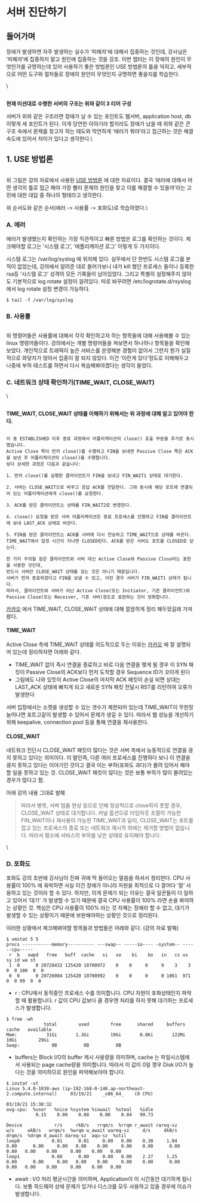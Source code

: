 # 서버 진단하기

## 들어가며 <a href="#0" id="0"></a>

장애가 발생하면 자주 발생하는 실수가 ‘피해자’에 대해서 집중하는 것인데, 강사님은 ‘피해자’에 집중하지 말고 원인에 집중하는 것을 강조. 이번 챕터는 이 장애의 원인이 무엇인가를 규명하는데 있어 사용하기 좋은 방법론인 USE 방법론의 틀을 익히고, 세부적으로 어떤 도구와 절차들로 장애의 원인이 무엇인지 규명하면 좋을지를 학습한다.



\


<figure><img src="../../.gitbook/assets/image (5) (2).png" alt=""><figcaption></figcaption></figure>

**현재 미션대로 수행한 서버의 구조는 위와 같이 3 티어 구성**



서버가 위와 같은 구조라면 장애가 날 수 있는 포인트도 웹서버, application host, db 이렇게 세 포인트가 된다. 이게 당연한 이야기라 할지라도 장애가 났을 때 위와 같은 큰 구조 속에서 문제를 찾고자 하는 태도와 막연하게 ‘에러가 뭐야’라고 접근하는 것은 해결 속도에 있어서 차이가 있다고 생각한다.\


## 1. USE 방법론 <a href="#1-use" id="1-use"></a>

<figure><img src="../../.gitbook/assets/image (68).png" alt=""><figcaption></figcaption></figure>

위 그림은 강의 자료에서 사용된 [USE 방법론](http://www.brendangregg.com/usemethod.html) 에 대한 자료이다. 결국 ‘에러에 대해서 어떤 생각의 틀로 접근 해야 가장 빨리 문제의 원인을 찾고 이를 해결할 수 있을까’라는 고민에 대한 대답 중 하나의 형태라고 생각한다.

위 순서도와 같은 순서(에러 -> 사용률 -> 포화도)로 학습하였다.\


### **A. 에러**

에러가 발생했는지 확인하는 가장 직관적이고 빠른 방법은 로그를 확인하는 것이다. 체크해야할 로그는 ‘시스템 로그’, ‘애플리케이션 로그’ 이렇게 두 가지이다.

시스템 로그는 /var/log/syslog 에 위치해 있다. 실무에서 단 한번도 시스템 로그를 본 적이 없었는데, 강의에서 알려준 대로 들어가보니 내가 kill 했던 프로세스 들이나 등록한 rsa등 ‘시스템 로그’ 성격의 모든 기록들이 남아있었다. 그리고 특별히 설정해주지 않아도 기본적으로 log rotate 설정이 걸려있다. 따로 바꾸려면 /etc/logrotate.d/rsyslog 에서 log rotate 설정 변경이 가능하다.

```
$ tail -f /var/log/syslog
```



### **B. 사용률**

<figure><img src="../../.gitbook/assets/image (9) (1) (1) (1) (1).png" alt=""><figcaption></figcaption></figure>



위 명령어들은 사용률에 대해서 각각 확인하고자 하는 항목들에 대해 사용해볼 수 있는 linux 명령어들이다. 강의에서는 개별 명령어들을 쳐보면서 하나하나 항목들을 확인해보았다. 개인적으로 트래픽이 높은 서비스를 운영해본 경험이 없어서 그런지 뭔가 실질적으로 와닿지가 않아서 집중이 잘 되지 않았다. 이건 ‘이런게 있다’정도로 이해해두고 나중에 부하 테스트를 하면서 다시 복습해봐야겠다는 생각이 들었다.



### **C. 네트워크 상태 확인하기(TIME\_WAIT, CLOSE\_WAIT)**

\


<figure><img src="../../.gitbook/assets/image (81).png" alt=""><figcaption></figcaption></figure>

**TIME\_WAIT, CLOSE\_WAIT 상태를 이해하기 위해서는 위 과정에 대해 알고 있어야 한다.**



<figure><img src="../../.gitbook/assets/image (79).png" alt=""><figcaption></figcaption></figure>

```
이 중 ESTABLISHED 이후 종료 과정에서 어플리케이션의 close() 호출 부분을 추가로 표시했습니다.
Active Close 쪽이 먼저 close()를 수행하고 FIN을 보내면 Passive Close 쪽은 ACK을 보낸 후 어플리케이션의 close()를 수행합니다.
보다 상세한 과정은 다음과 같습니다:

1. 먼저 close()를 실행한 클라이언트가 FIN을 보내고 FIN_WAIT1 상태로 대기한다.

2. 서버는 CLOSE_WAIT으로 바꾸고 응답 ACK를 전달한다. 그와 동시에 해당 포트에 연결되어 있는 어플리케이션에게 close()를 요청한다.

3. ACK를 받은 클라이언트는 상태를 FIN_WAIT2로 변경한다.

4. close() 요청을 받은 서버 어플리케이션은 종료 프로세스를 진행하고 FIN을 클라이언트에 보내 LAST_ACK 상태로 바꾼다.

5. FIN을 받은 클라이언트는 ACK를 서버에 다시 전송하고 TIME_WAIT으로 상태를 바꾼다. TIME_WAIT에서 일정 시간이 지나면 CLOSED된다. ACK를 받은 서버도 포트를 CLOSED로 닫는다.

한 가지 주의할 점은 클라이언트와 서버 대신 Active Close와 Passive Close라는 표현을 사용한 것인데,
반드시 서버만 CLOSE_WAIT 상태를 갖는 것은 아니기 때문입니다.
서버가 먼저 종료하겠다고 FIN을 보낼 수 있고, 이런 경우 서버가 FIN_WAIT1 상태가 됩니다.
따라서, 클라이언트와 서버가 아닌 Active Close(또는 Initiator, 기존 클라이언트)와 Passive Close(또는 Receiver, 기존 서버)정도로 표현하는 것이 정확합니다.
```

[카카오](https://tech.kakao.com/2016/04/21/closewait-timewait/) 에서 TIME\_WAIT, CLOSE\_WAIT 상태에 대해 깔끔하게 정리 해두었길래 가져왔다.



#### **TIME\_WAIT**

Active Close 측에 TIME\_WAIT 상태를 의도적으로 두는 이유는 [카카오](https://tech.kakao.com/2016/04/21/closewait-timewait/) 에 잘 설명되어 있는데 정리하자면 아래와 같다.

* TIME\_WAIT 없이 즉시 연결을 종료하고 바로 다음 연결을 맺게 될 경우 이 SYN 패킷이 Passive Close의 ACK보다 먼저 도착할 경우 Sequence ID가 꼬이게 된다
* 그림에도 나와 있듯이 Active Close의 마지막 ACK 패킷이 손실 되면 상대는 LAST\_ACK 상태에 빠지게 되고 새로운 SYN 패킷 전달시 RST를 리턴하여 오류가 발생한다

서버 입장에서는 소켓을 생성할 수 있는 갯수가 제한되어 있는데 TIME\_WAIT이 무한정 늘어나면 포트고갈이 발생할 수 있어서 문제가 생길 수 있다. 따라서 웹 성능을 개선하기 위해 keepalive, connection pool 등을 통해 연결을 재사용한다.



#### **CLOSE\_WAIT**

네트워크 진단시 CLOSE\_WAIT 패킷이 많다는 것은 서버 측에서 능동적으로 연결을 끊지 못하고 있다는 의미이다. 이 말인즉, 다른 여러 프로세스를 진행하다 보니 이 연결을 끊지 못하고 있다는 이야기인 것이고 결국 이는 부하(포화도 과다)가 몰려 있어서 해야할 일을 못하고 있는 것. CLOSE\_WAIT 패킷이 많다는 것은 보통 부하가 많이 몰려있는 경우가 많다고 함.

아래 강의 내용 그대로 발췌

> 따라서 병목, 서버 멈춤 현상 등으로 인해 정상적으로 close하지 못할 경우, CLOSE\_WAIT 상태로 대기합니다. 커널 옵션으로 타임아웃 조절이 가능한 FIN\_WAIT이나 재사용이 가능한 TIME\_WAIT과 달리, CLOSE\_WAIT는 포트를 잡고 있는 프로세스의 종료 또는 네트워크 재시작 외에는 제거할 방법이 없습니다. 따라서 평소에 서비스의 부하를 낮은 상태로 유지해야 합니다.

\


### **D. 포화도**

포화도 강의 초반에 강사님이 진짜 귀에 딱 들어오는 말씀을 하셔서 정리한다. CPU 사용률이 100% 에 육박하면 사실 이건 장애가 아니라 자원을 최적으로 다 끌어다 ‘잘’ 사용하고 있는 것이라 할 수 있다. 하지만, 이게 문제가 되는 이유는 결국 일꾼들이 다 일하고 있어서 ‘대기’ 가 발생할 수 있기 때문에 결국 CPU 사용률이 100% 라면 손을 봐야하는 상황인 것. 핵심은 CPU 사용률이 100% 라는 것 자체는 장애라 할 수 없고, 대기가 발생할 수 있는 상황이기 때문에 보완해야하는 상황인 것으로 정리된다.

이러한 상황에서 체크해봐야할 항목들과 방법들은 아래와 같다. (강의 자료 발췌)



```
$ vmstat 5 5
procs -----------memory---------- ---swap-- -----io---- -system-- ------cpu-----
 r  b   swpd   free   buff  cache   si   so    bi    bo   in   cs us sy id wa st
 1  0      0 20728432 125420 10700972    0    0     0     9    3    3  0  0 100  0  0
 0  0      0 20726004 125420 10700992    0    0     0     0 1061  971  0  0 99  0  0
```

* r : CPU에서 동작중인 프로세스 수를 의미합니다. CPU 자원이 포화상태인지 파악할 때 활용합니다. r 값이 CPU 값보다 클 경우엔 처리를 하지 못해 대기하는 프로세스가 발생합니다.



```
$ free -wh
              total        used        free      shared     buffers       cache   available
Mem:           31Gi       1.3Gi        19Gi       0.0Ki       122Mi        10Gi        29Gi
Swap:            0B          0B          0B
```

* buffers는 Block I/O의 buffer 캐시 사용량을 의미하며, cache 는 파일시스템에서 사용되는 page cache량을 의미합니다. 따라서 이 값이 0일 꼉우 Disk I/O가 높다는 것을 의미하므로 원인을 파악해보아야 합니다.



```
$ iostat -xt
Linux 5.4.0-1038-aws (ip-192-168-0-146.ap-northeast-2.compute.internal) 	03/19/21 	_x86_64_	(8 CPU)

03/19/21 15:38:32
avg-cpu:  %user   %nice %system %iowait  %steal   %idle
           0.15    0.00    0.08    0.00    0.04   99.73

Device            r/s     rkB/s   rrqm/s  %rrqm r_await rareq-sz     w/s     wkB/s   wrqm/s  %wrqm w_await wareq-sz     d/s     dkB/s   drqm/s  %drqm d_await dareq-sz  aqu-sz  %util
loop0            0.01      0.01     0.00   0.00    0.30     1.04    0.00      0.00     0.00   0.00    0.00     0.00    0.00      0.00     0.00   0.00    0.00     0.00    0.00   0.00
loop1            0.00      0.00     0.00   0.00    2.27     1.25    0.00      0.00     0.00   0.00    0.00     0.00    0.00      0.00     0.00   0.00    0.00     0.00    0.00   0.00
```

* await : I/O 처리 평균시간을 의미하며, Application이 이 시간동안 대기하게 됩니다. 보통 하드웨어 상에 문제가 있거나 디스크를 모두 사용하고 있을 경우에 이슈가 발생합니다.


